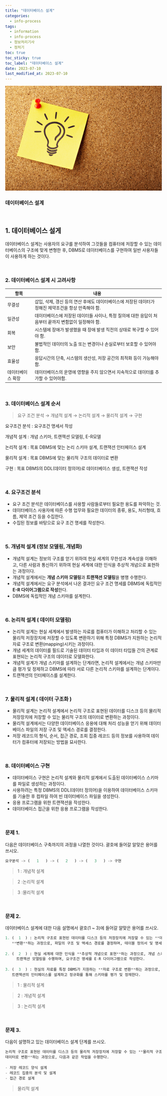 ```yaml
---
title: "데이터베이스 설계"
categories:
  - info-process
tags:
  - information
  - info-process
  - 정보처리기사
  - 정처기
toc: true
toc_sticky: true
toc_label: "데이터베이스 설계"
date: 2023-07-10
last_modified_at: 2023-07-10
---
```


![img](/images/cert8.jpg)

### 데이터베이스 설계

<br/>

## 1. 데이터베이스 설게

데이터베이스 설계는 사용자의 요구를 분석하여 그것들을 컴퓨터에 저장할 수 있는 데이터베이스의 구조에 맞게 변형한 후, DBMS로 데이터베이스를 구현하여 일반 사용자들이 사용하게 하는 것이다.

<br/>

### 2. 데이터베이스 설계 시 고려사항

| 항목 | 내용 |
| --- | --- |
| 무결성 | 삽입, 삭제, 갱신 등의 연산 후에도 데이터베이스에 저장된 데이터가 정해진 제약조건을 항상 만족해야 함. |
| 일관성 | 데이터베이스에 저장된 데이터들 사이나, 특정 질의에 대한 응답이 처음부터 끝까지 변함없이 일정해야 함. |
| 회복 | 시스템에 장애가 발생했을 때 장애 발생 직전의 상태로 복구할 수 있어야 함. |
| 보안 | 불법적인 데이터의 노출 또는 변경이나 손실로부터 보호할 수 있어야 함. |
| 효율성 | 응답시간의 단축, 시스템의 생산성, 저장 공간의 최적화 등이 가능해야 함. |
| 데이터베이스 확장 | 데이터베이스의 운영에 영향을 주지 않으면서 지속적으로 데이터를 추가할 수 있어야함. |

<br/>

### 3. 데이터베이스 설계 순서

> 요구 조건 분석 → 개념적 설계 → 논리적 설계 → 물리적 설계 → 구현

요구조건 분석 : 요구조건 명세서 작성

개념적 설계 : 개념 스키마, 트랜잭션 모델링, E-R모델

논리적 설계 : 목표 DBMS에 맞는 논리 스키마 설계, 트랜잭션 인터페이스 설계

물리적 설계 : 목표 DBMS에 맞는 물리적 구조의 데이터로 변환

구현 : 목표 DBMS의 DDL(데이터 정의어)로 데이터베이스 생성, 트랜잭션 작성

<br/>

### 4. 요구조건 분석

- 요구 조건 분석은 데이터베이스를 사용할 사람들로부터 필요한 용도를 파악하는 것.
- 데이터베이스 사용자에 따른 수행 업무와 필요한 데이터의 종류, 용도, 처리형태, 흐름, 제약 조건 등을 수집한다.
- 수집된 정보를 바탕으로 요구 조건 명세를 작성한다.

<br/>

### 5. 개념적 설계 (정보 모델링, 개념화)

- 개념적 설계는 정보의 구조를 얻기 위하여 현실 세계의 무한성과 계속성을 이해하고, 다른 사람과 통신하기 위하여 현실 세계에 대한 인식을 추상적 개념으로 표현하는 과정이다.
- 개념적 설계에서는 **개념 스키마 모델링**과 **트랜잭션 모델링**을 병행 수행한다.
- 개념적 설계에서는 요구 분석에서 나온 결과인 요구 조건 명세를 DBMS에 독립적인 **E-R 다이어그램으로 작성**한다.
- DBMS에 독립적인 개념 스키마를 설계한다.

<br/>

### 6. 논리적 설계 ( 데이터 모델링)

- 논리적 설계는 현실 세계에서 발생하는 자료를 컴퓨터가 이해하고 처리할 수 있는 물리적 저장장치에 저장할 수 있도록 변환하기 위해 특정  DBMS가 지원하는 논리적 자료 구조로 변환(mapping)시키는 과정이다.
- 개념 세계의 데이터를 필드로 기술된 데이터 타입과 이 데이터 타입들 간의 관계로 표현되는 논리적 구조의 데이터로 모델화한다.
- 개념적 설계가 개념 스키마를 설계하는 단계라면, 논리적 설계에서는 개념 스키마만큼 평가 및 정제하고 DBMS에 따라 서로 다른 논리적 스키마를 설계하는 단계이다.
- 트랜잭션의 인터페이스를 설계한다.

<br/>

### 7. 물리적 설계 ( 데이터 구조화 )

- 물리적 설계는 논리적 설계에서 논리적 구조로 표현된 데이터를 디스크 등의 물리적 저장장치에 저장할 수 있는 물리적 구조의 데이터로 변환하는 과정이다.
- 물리적 설계에서는 다양한 데이터베이스 응용에 대해 처리 성능을 얻기 위해 데이터베이스 파일의 저장 구조 및 액세스 경로를 결정한다.
- 저장 레코드의 형식, 순서, 접근 경로, 조회 집중 레코드 등의 정보를 사용하여 데이터가 컴퓨터에 저장되는 방법을 묘사한다.

<br/>

### 8. 데이터베이스 구현

- 데이터베이스 구현은 논리적 설계와 물리적 설계에서 도출된 데이터베이스 스키마를 파일로 생성하는 과정이다.
- 사용하려는 특정 DBMS의 DDL(데이터 정의어)을 이용하여 데이터베이스 스키마를 기술한 후 컴파일 하여 빈 데이터베이스 파일을 생성한다.
- 응용 프로그램을 위한 트랜잭션을 작성한다.
- 데이터베이스 접근을 위한 응용 프로그램을 작성한다.

<br/>

### 문제 1.

다음은 데이터베이스 구축까지의 과정을 나열한 것이다. 괄호에 들어갈 알맞은 용어를 쓰시오.

```sql
요구분석 -> (   1   ) -> (   2   ) -> (   3   ) -> 구현
```

> 1 : 개념적 설계

> 2 :논리적 설계

> 3 :물리적 설계

<br/>

### 문제 2.

데이터베이스 설계에 대한 다음 설명에서 괄호(1 ~ 3)에 들어갈 알맞은 용어를 쓰시오.

```sql
1. (  1  ) : 논리적 구조로 표현된 데이터를 디스크 등의 저장장치에 저장할 수 있는 **데이터로**
   **변환**하는 과정으로, 파일의 구조 및 액세스 경로를 결정하며, 테이블 정의서 및 명세서가 산출된다.

2. (  2  ) : 현실 세계에 대한 인식을 **추상적 개념으로 표현**하는 과정으로, 개념 스키마 모델링과
	 트랜잭션 모델링을 수행하며, 요구조건 명세를 E-R 다이어그램으로 작성한다.

3. (  3  ) : 현실의 자료를 특정 DBMS가 지원하는 **자료 구조로 변환**하는 과정으로, 
   트랜잭션의 인터페이스를 설계하고 정규화를 통해 스키마를 평가 및 정재한다.
```

> 1 : 물리적 설계 

> 2 : 개념적 설계 

> 3 : 논리적 설계

<br/>

### 문제 3.

다음이 설명하고 있는 데이터베이스 설계 단계를 쓰시오.

```sql
논리적 구조로 표현된 데이터를 디스크 등의 물리적 저장장치에 저장할 수 있는 **물리적 구조의
데이터로 변환**하는 과정으로, 다음과 같은 작업을 수행한다.

- 저장 레코드 양식 설계
- 레코드 집중의 분석 및 설계
- 접근 경로 설계
```

> 물리적 설계